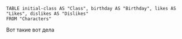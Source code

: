```dataview
TABLE initial-class AS "Class", birthday AS "Birthday", likes AS "Likes", dislikes AS "Dislikes"
FROM "Characters"

```


Вот такие вот дела